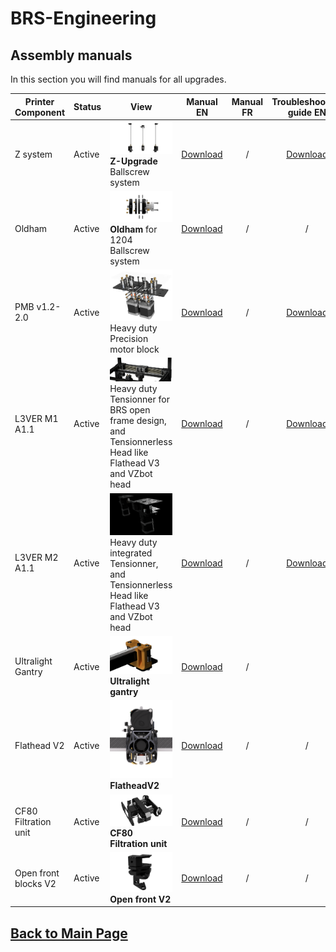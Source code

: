 
# BRS-Engineering  
## Assembly manuals

In this section you will find manuals for all upgrades. 

Printer Component|Status|View|Manual EN|Manual FR|Troubleshooting guide EN
-----------------|------|-----------------------------------| :----: |  :---------------: |  :---------------:
Z system|Active|![alt text](/image/Complete.PNG)<br> **Z-Upgrade** Ballscrew system|[Download](/manuals/manualEN.pdf)|/|[Download](/manuals/TroubleshootingZ.pdf)  
Oldham|Active|![alt text](/image/Oldham1.png)<br> **Oldham** for 1204 Ballscrew system|[Download](/manuals/Oldham-Manual.pdf)|/|/
PMB v1.2-2.0|Active|![alt text](/image/motorblock.png)<br> Heavy duty Precision motor block|[Download](/manuals/Manual-PMB.pdf)|/|[Download](/manuals/Troubleshooting-M1-M2.pdf) 
L3VER M1 A1.1|Active|![alt text](/image/tensionner7.png)<br> Heavy duty Tensionner for BRS open frame design, and Tensionnerless Head like Flathead V3 and VZbot head|[Download](/manuals/Lever-m1-manual.pdf)|/|[Download](/manuals/Troubleshooting-M1-M2.pdf) 
L3VER M2 A1.1|Active|![alt text](/image/tensionner5.png)<br> Heavy duty integrated Tensionner, and Tensionnerless Head like Flathead V3 and VZbot head|[Download](/manuals/Lever-m2-manual.pdf)|/|[Download](/manuals/Troubleshooting-M1-M2.pdf)
Ultralight Gantry|Active|![alt text](/image/gantry5.png)<br> **Ultralight gantry** |[Download](/manuals/Ultralight-Gantry-Manual.pdf)|/| 
Flathead V2|Active|![alt text](/image/mosquito1.PNG)<br> **FlatheadV2**|[Download](/manuals/manualEN.pdf)|/|/
CF80 Filtration unit|Active|![alt text](/image/filtre.png)<br> **CF80 Filtration unit**|[Download](/manuals/CF80-Manual.pdf)|/|/
Open front blocks V2|Active|![alt text](/image/open.png)<br> **Open front V2**|[Download](/manuals/open-Manual.pdf)|/|/

## [Back to Main Page](/README.md)


